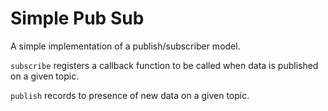 # Simple Pub Sub

A simple implementation of a publish/subscriber model.

`subscribe` registers a callback function to be called when data is published on a given topic.

`publish` records to presence of new data on a given topic.
